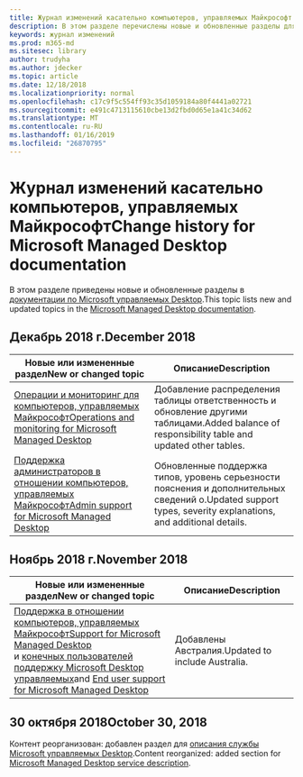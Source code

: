 ```yaml
---
title: Журнал изменений касательно компьютеров, управляемых Майкрософт
description: В этом разделе перечислены новые и обновленные разделы для управляемых Microsoft Desktop.
keywords: журнал изменений
ms.prod: m365-md
ms.sitesec: library
author: trudyha
ms.author: jdecker
ms.topic: article
ms.date: 12/18/2018
ms.localizationpriority: normal
ms.openlocfilehash: c17c9f5c554ff93c35d1059184a80f4441a02721
ms.sourcegitcommit: e491c4713115610cbe13d2fbd0d65e1a41c34d62
ms.translationtype: MT
ms.contentlocale: ru-RU
ms.lasthandoff: 01/16/2019
ms.locfileid: "26870795"
---
```

# <a name="change-history-for-microsoft-managed-desktop-documentation"></a><span data-ttu-id="a8959-104">Журнал изменений касательно компьютеров, управляемых Майкрософт</span><span class="sxs-lookup"><span data-stu-id="a8959-104">Change history for Microsoft Managed Desktop documentation</span></span>

<span data-ttu-id="a8959-105">В этом разделе приведены новые и обновленные разделы в [документации по Microsoft управляемых Desktop](index.yml).</span><span class="sxs-lookup"><span data-stu-id="a8959-105">This topic lists new and updated topics in the [Microsoft Managed Desktop documentation](index.yml).</span></span>

## <a name="december-2018"></a><span data-ttu-id="a8959-106">Декабрь 2018 г.</span><span class="sxs-lookup"><span data-stu-id="a8959-106">December 2018</span></span>
<span data-ttu-id="a8959-107">Новые или измененные раздел</span><span class="sxs-lookup"><span data-stu-id="a8959-107">New or changed topic</span></span> | <span data-ttu-id="a8959-108">Описание</span><span class="sxs-lookup"><span data-stu-id="a8959-108">Description</span></span>
--- | ---
[<span data-ttu-id="a8959-109">Операции и мониторинг для компьютеров, управляемых Майкрософт</span><span class="sxs-lookup"><span data-stu-id="a8959-109">Operations and monitoring for Microsoft Managed Desktop</span></span>](service-description/operations-and-monitoring.md) | <span data-ttu-id="a8959-110">Добавление распределения таблицы ответственность и обновление другими таблицами.</span><span class="sxs-lookup"><span data-stu-id="a8959-110">Added balance of responsibility table and updated other tables.</span></span>
[<span data-ttu-id="a8959-111">Поддержка администраторов в отношении компьютеров, управляемых Майкрософт</span><span class="sxs-lookup"><span data-stu-id="a8959-111">Admin support for Microsoft Managed Desktop</span></span>](working-with-managed-desktop/admin-support.md) | <span data-ttu-id="a8959-112">Обновленные поддержка типов, уровень серьезности пояснения и дополнительных сведений о.</span><span class="sxs-lookup"><span data-stu-id="a8959-112">Updated support types, severity explanations, and additional details.</span></span>

## <a name="november-2018"></a><span data-ttu-id="a8959-113">Ноябрь 2018 г.</span><span class="sxs-lookup"><span data-stu-id="a8959-113">November 2018</span></span>

<span data-ttu-id="a8959-114">Новые или измененные раздел</span><span class="sxs-lookup"><span data-stu-id="a8959-114">New or changed topic</span></span> | <span data-ttu-id="a8959-115">Описание</span><span class="sxs-lookup"><span data-stu-id="a8959-115">Description</span></span>
--- | ---
[<span data-ttu-id="a8959-116">Поддержка в отношении компьютеров, управляемых Майкрософт</span><span class="sxs-lookup"><span data-stu-id="a8959-116">Support for Microsoft Managed Desktop</span></span>](service-description/support.md)<br /><span data-ttu-id="a8959-117">и [конечных пользователей поддержку Microsoft Desktop управляемых](working-with-managed-desktop/end-user-support.md)</span><span class="sxs-lookup"><span data-stu-id="a8959-117">and [End user support for Microsoft Managed Desktop](working-with-managed-desktop/end-user-support.md)</span></span> | <span data-ttu-id="a8959-118">Добавлены Австралия.</span><span class="sxs-lookup"><span data-stu-id="a8959-118">Updated to include Australia.</span></span>

## <a name="october-30-2018"></a><span data-ttu-id="a8959-119">30 октября 2018</span><span class="sxs-lookup"><span data-stu-id="a8959-119">October 30, 2018</span></span>
<span data-ttu-id="a8959-120">Контент реорганизован: добавлен раздел для [описания службы Microsoft управляемых Desktop](service-description/index.md).</span><span class="sxs-lookup"><span data-stu-id="a8959-120">Content reorganized: added section for [Microsoft Managed Desktop service description](service-description/index.md).</span></span> 

